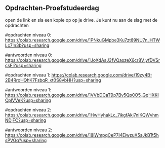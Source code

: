 ## Opdrachten-Proefstudeerdag
open de link en sla een kopie op op je drive. Je kunt nu aan de slag met de opdrachten

#opdrachten niveau 0: 
https://colab.research.google.com/drive/1PNkuGMpbe3Ku7zt89NU7n_HTWLc7In3b?usp=sharing

#antwoorden niveau 0: 
https://colab.research.google.com/drive/1JoXdAsJ3fVQaozeX6cr8V_yfDVSrcsFI?usp=sharing


#opdrachten niveau 1: 
https://colab.research.google.com/drive/19zy4B-2B4RroHQhK7FsbqR_xt0S8vbHH?usp=sharing

#antwoorden niveau 1: 
https://colab.research.google.com/drive/1VVbDCaT9p7Bv5Qp0O5_GqHXKICplVVeK?usp=sharing


#opdrachten niveau 2: 
https://colab.research.google.com/drive/1HwHyhakLc_7ikgfAkj7niKQWvhmNDjFC?usp=sharing

#antwoorden niveau 2: 
https://colab.research.google.com/drive/18iWmpqCeP7I4EiwzuX5sJkBTt5hsPVGq?usp=sharing
